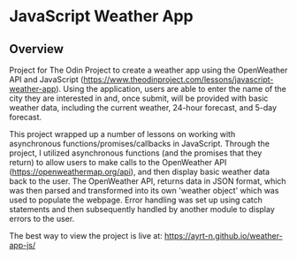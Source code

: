 # JavaScript Weather App

## Overview

Project for The Odin Project to create a weather app using the OpenWeather API and JavaScript (https://www.theodinproject.com/lessons/javascript-weather-app). Using the application, users are able to enter the name of the city they are interested in and, once submit, will be provided with basic weather data, including the current weather, 24-hour forecast, and 5-day forecast.

This project wrapped up a number of lessons on working with asynchronous functions/promises/callbacks in JavaScript. Through the project, I utilized asynchronous functions (and the promises that they return) to allow users to make calls to the OpenWeather API (https://openweathermap.org/api), and then display basic weather data back to the user. The OpenWeather API, returns data in JSON format, which was then parsed and transformed into its own 'weather object' which was used to populate the webpage. Error handling was set up using catch statements and then subsequently handled by another module to display errors to the user.

The best way to view the project is live at: https://ayrt-n.github.io/weather-app-js/

